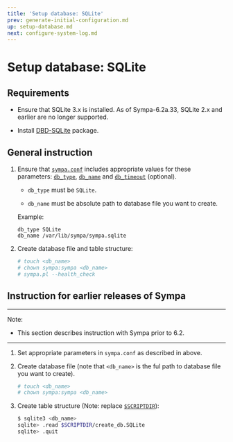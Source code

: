 ```yaml
---
title: 'Setup database: SQLite'
prev: generate-initial-configuration.md
up: setup-database.md
next: configure-system-log.md
---
```


Setup database: SQLite
======================

Requirements
------------

  * Ensure that SQLite 3.x is installed.  As of Sympa-6.2a.33, SQLite 2.x
    and earlier are no longer supported.

  * Install [DBD-SQLite](https://metacpan.org/release/DBD-SQLite) package.

General instruction
-------------------

  1. Ensure that [``sympa.conf``](../layout.md#config) includes appropriate
     values for these parameters:
     [``db_type``](../man/sympa.conf.5.md#db_type),
     [``db_name``](../man/sympa.conf.5.md#db_name) and
     [``db_timeout``](../man/sympa.conf.5.md#db_timeout) (optional).

       * ``db_type`` must be ``SQLite``.

       * ``db_name`` must be absolute path to database file you want to
         create.

       Example:
       ``` code
       db_type SQLite
       db_name /var/lib/sympa/sympa.sqlite
       ```

  2. Create database file and table structure:
     ``` bash
     # touch <db_name>
     # chown sympa:sympa <db_name>
     # sympa.pl --health_check
     ```

Instruction for earlier releases of Sympa
-----------------------------------------

----
Note:

  * This section describes instruction with Sympa prior to 6.2.

----

  1. Set appropriate parameters in `sympa.conf` as described in above.

  2. Create database file (note that `<db_name>` is the ful path to database
     file you want to create).

     ``` bash
     # touch <db_name>
     # chown sympa:sympa <db_name>
     ```
  3. Create table structure (Note: replace
     [``$SCRIPTDIR``](../layout.md#scriptdir)):

     ``` bash
     $ sqlite3 <db_name>
     sqlite> .read $SCRIPTDIR/create_db.SQLite
     sqlite> .quit
     ```

